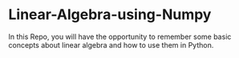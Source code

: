 # Linear-Algebra-using-Numpy
In this Repo, you will have the opportunity to remember some basic concepts about linear algebra and how to use them in Python.
